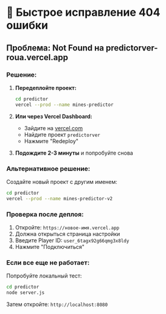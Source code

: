 # 🚨 Быстрое исправление 404 ошибки

## Проблема: Not Found на predictorver-roua.vercel.app

### Решение:

1. **Передеплойте проект:**
   ```bash
   cd predictor
   vercel --prod --name mines-predictor
   ```

2. **Или через Vercel Dashboard:**
   - Зайдите на [vercel.com](https://vercel.com)
   - Найдите проект `predictorver`
   - Нажмите "Redeploy"

3. **Подождите 2-3 минуты** и попробуйте снова

### Альтернативное решение:
Создайте новый проект с другим именем:
```bash
cd predictor
vercel --prod --name mines-predictor-v2
```

### Проверка после деплоя:
1. Откройте: `https://новое-имя.vercel.app`
2. Должна открыться страница настройки
3. Введите Player ID: `user_6tagx92g66qmg3x8ldy`
4. Нажмите "Подключиться"

### Если все еще не работает:
Попробуйте локальный тест:
```bash
cd predictor
node server.js
```
Затем откройте: `http://localhost:8080`
